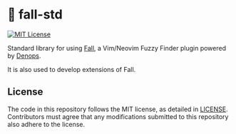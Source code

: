 # 🍂 fall-std

[![MIT License](https://img.shields.io/badge/license-MIT-blue.svg)](LICENSE)

Standard library for using [Fall](https://github.com/vim-fall/fall), a
Vim/Neovim Fuzzy Finder plugin powered by
[Denops](https://github.com/vim-denops/denops.vim).

It is also used to develop extensions of Fall.

## License

The code in this repository follows the MIT license, as detailed in
[LICENSE](./LICENSE). Contributors must agree that any modifications submitted
to this repository also adhere to the license.
